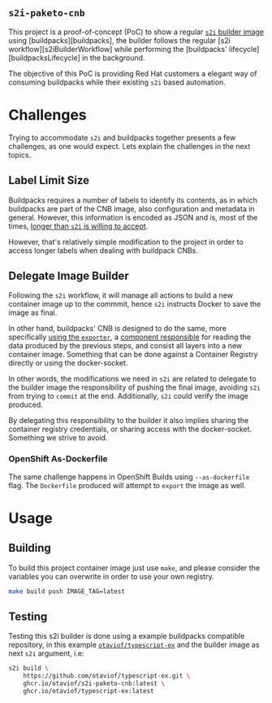 `s2i-paketo-cnb`
----------------

This project is a proof-of-concept (PoC) to show a regular [`s2i` builder image][s2iBuilderImage] using [buildpacks][buildpacks], the builder follows the regular [s2i workflow][s2iBuilderWorkflow] while performing the [buildpacks' lifecycle][buildpacksLifecycle] in the background.

The objective of this PoC is providing Red Hat customers a elegant way of consuming buildpacks while their existing `s2i` based automation.

# Challenges

Trying to accommodate `s2i` and buildpacks together presents a few challenges, as one would expect. Lets explain the challenges in the next topics.

## Label Limit Size

Buildpacks requires a number of labels to identify its contents, as in which buildpacks are part of the CNB image, also configuration and metadata in general. However, this information is encoded as JSON and is, most of the times, [longer than `s2i` is willing to accept][s2iLabelLimit].

However, that's relatively simple modification to the project in order to access longer labels when dealing with buildpack CNBs.

## Delegate Image Builder

Following the `s2i` workflow, it will manage all actions to build a new container image up to the commmit, hence `s2i` instructs Docker to save the image as final.

In other hand, buildpacks' CNB is designed to do the same, more specifically [using the `exporter`][cnbExporter], a [component responsible][cnbExporterLifecycle] for reading the data produced by the previous steps, and consist all layers into a new container image. Something that can be done against a Container Registry directly or using the docker-socket.

In other words, the modifications we need in `s2i` are related to delegate to the builder image the responsibility of pushing the final image, avoiding `s2i` from trying to `commit` at the end. Additionally, `s2i` could verify the image produced.

By delegating this responsibility to the builder it also implies sharing the container registry credentials, or sharing access with the docker-socket. Something we strive to avoid.

### OpenShift As-Dockerfile

The same challenge happens in OpenShift Builds using `--as-dockerfile` flag. The `Dockerfile` produced will attempt to `export` the image as well.

# Usage

## Building

To build this project container image just use `make`, and please consider the variables you can overwrite in order to use your own registry.

```bash
make build push IMAGE_TAG=latest
```

## Testing

Testing this s2i builder is done using a example buildpacks compatible repository, in this example [ `otaviof/typescript-ex`][otaviofTypescriptEX] and the builder image as next `s2i` argument, i.e:


```bash
s2i build \
	https://github.com/otaviof/typescript-ex.git \
	ghcr.io/otaviof/s2i-paketo-cnb:latest \
	ghcr.io/otaviof/typescript-ex:latest

```

[otaviofTypescriptEX]: https://github.com/otaviof/typescript-ex.git
[s2iBuilderImage]: https://github.com/openshift/source-to-image/blob/master/docs/builder_image.md
[s2iLabelLimit]: https://github.com/openshift/source-to-image/blob/78363eee76a5c52f23df3bbffb4e2e8393b4a043/pkg/build/strategies/sti/postexecutorstep.go#L132-L134
[cnbExporter]: https://github.com/buildpacks/lifecycle/blob/1398dfa30c60f9a9945abe940c72532b518aa191/exporter.go
[cnbExporterLifecycle]: https://buildpacks.io/docs/concepts/components/lifecycle/export/
